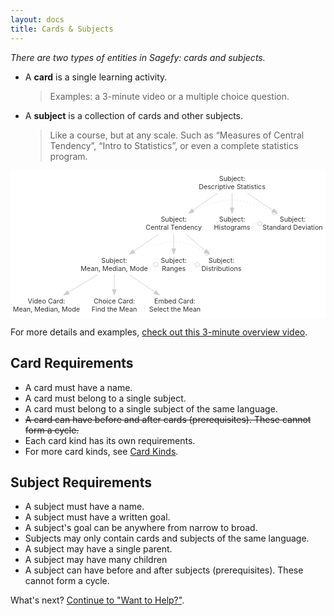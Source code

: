 ```yaml
---
layout: docs
title: Cards & Subjects
---
```


_There are two types of entities in Sagefy: cards and subjects._

- A **card** is a single learning activity.

  > Examples: a 3-minute video or a multiple choice question.

- A **subject** is a collection of cards and other subjects.

  > Like a course, but at any scale. Such as “Measures of Central
  > Tendency”, “Intro to Statistics”, or even a complete statistics program.

<!--
digraph workflow {
  concentrate=true
  compound=true

  graph [
    fontsize=18
    fontcolor="#222222"
    color="#eeeeee"
  ]
  node [
    fontsize=12
    fontcolor="#333333"
    color="#dddddd"
    shape="plaintext"
  ]
  edge [
    fontsize=10
    color="#cccccc"
    fontcolor="#666666"
  ]

  desc [label="Subject:\nDescriptive Statistics", group=g0]
  central [label="Subject:\nCentral Tendency", group=g0]
  hist [label="Subject:\nHistograms", group=g0]
  std [label="Subject:\nStandard Deviation", group=g0]
  mmm [label="Subject:\nMean, Median, Mode", group=g1]
  ran [label="Subject:\nRanges", group=g1]
  dist [label="Subject:\nDistributions", group=g1]
  vid [label="Video Card:\nMean, Median, Mode", group=g2]
  choice [label="Choice Card:\nFind the Mean", group=g2]
  embed [label="Embed Card:\nSelect the Mean", group=g2]

  desc -> { central, hist, std }
  central -> { mmm, ran, dist }
  mmm -> { vid, choice, embed }

  { hist, central } -> std [style="dotted", weight=-1, constraint=false, arrowhead=odot]
  mmm -> ran [style="dotted", weight=-1, constraint=false, arrowhead=odot]
  { mmm, ran } -> dist [style="dotted", weight=-1, constraint=false, arrowhead=odot]
}
-->

<style>svg{max-width:100%;}</style>

<svg width="748" height="263pt" viewBox="0 0 561.47 263.2" xmlns="http://www.w3.org/2000/svg" xmlns:xlink="http://www.w3.org/1999/xlink"><g id="graph0" class="graph" transform="scale(1 1) rotate(0) translate(4 259.2)"><title>workflow</title><polygon fill="#fff" stroke="transparent" points="-4,4 -4,-259.2 557.472,-259.2 557.472,4 -4,4"/><g id="node1" class="node"><title>desc</title><text text-anchor="middle" x="390.985" y="-240.4"  font-size="12" fill="#333">Subject:</text><text text-anchor="middle" x="390.985" y="-226"  font-size="12" fill="#333">Descriptive Statistics</text></g><g id="node2" class="node"><title>central</title><text text-anchor="middle" x="286.985" y="-167.6"  font-size="12" fill="#333">Subject:</text><text text-anchor="middle" x="286.985" y="-153.2"  font-size="12" fill="#333">Central Tendency</text></g><g id="edge1" class="edge"><title>desc-&gt;central</title><path fill="none" stroke="#ccc" d="M364.741,-218.4295C351.6851,-209.2904 335.7311,-198.1226 321.6799,-188.2867"/><polygon fill="#ccc" stroke="#ccc" points="323.4193,-185.232 313.2198,-182.3646 319.405,-190.9666 323.4193,-185.232"/></g><g id="node3" class="node"><title>hist</title><text text-anchor="middle" x="390.985" y="-167.6"  font-size="12" fill="#333">Subject:</text><text text-anchor="middle" x="390.985" y="-153.2"  font-size="12" fill="#333">Histograms</text></g><g id="edge2" class="edge"><title>desc-&gt;hist</title><path fill="none" stroke="#ccc" d="M390.9846,-218.4295C390.9846,-210.5836 390.9846,-201.2426 390.9846,-192.5328"/><polygon fill="#ccc" stroke="#ccc" points="394.4847,-192.3646 390.9846,-182.3646 387.4847,-192.3647 394.4847,-192.3646"/></g><g id="node4" class="node"><title>std</title><text text-anchor="middle" x="498.985" y="-167.6"  font-size="12" fill="#333">Subject:</text><text text-anchor="middle" x="498.985" y="-153.2"  font-size="12" fill="#333">Standard Deviation</text></g><g id="edge3" class="edge"><title>desc-&gt;std</title><path fill="none" stroke="#ccc" d="M418.2376,-218.4295C431.9235,-209.2041 448.6761,-197.9117 463.3673,-188.0087"/><polygon fill="#ccc" stroke="#ccc" points="465.4046,-190.8564 471.7404,-182.3646 461.492,-185.0519 465.4046,-190.8564"/></g><g id="edge10" class="edge"><title>central-&gt;std</title><path fill="none" stroke="#ccc" stroke-dasharray="1,5" d="M313.8426,-182.3243C325.8686,-189.4605 340.5676,-196.7841 354.9846,-200.4 386.0232,-208.1848 395.857,-207.8211 426.9846,-200.4 439.3906,-197.4423 452.0801,-191.9836 463.282,-186.1773"/><ellipse fill="none" stroke="#ccc" cx="466.889" cy="-184.232" rx="4" ry="4"/></g><g id="node5" class="node"><title>mmm</title><text text-anchor="middle" x="180.985" y="-94.8"  font-size="12" fill="#333">Subject:</text><text text-anchor="middle" x="180.985" y="-80.4"  font-size="12" fill="#333">Mean, Median, Mode</text></g><g id="edge4" class="edge"><title>central-&gt;mmm</title><path fill="none" stroke="#ccc" d="M260.2363,-145.6295C246.9293,-136.4904 230.6686,-125.3226 216.3471,-115.4867"/><polygon fill="#ccc" stroke="#ccc" points="217.949,-112.3409 207.7243,-109.5646 213.986,-118.1111 217.949,-112.3409"/></g><g id="node6" class="node"><title>ran</title><text text-anchor="middle" x="286.985" y="-94.8"  font-size="12" fill="#333">Subject:</text><text text-anchor="middle" x="286.985" y="-80.4"  font-size="12" fill="#333">Ranges</text></g><g id="edge5" class="edge"><title>central-&gt;ran</title><path fill="none" stroke="#ccc" d="M286.9846,-145.6295C286.9846,-137.7836 286.9846,-128.4426 286.9846,-119.7328"/><polygon fill="#ccc" stroke="#ccc" points="290.4847,-119.5646 286.9846,-109.5646 283.4847,-119.5647 290.4847,-119.5646"/></g><g id="node7" class="node"><title>dist</title><text text-anchor="middle" x="371.985" y="-94.8"  font-size="12" fill="#333">Subject:</text><text text-anchor="middle" x="371.985" y="-80.4"  font-size="12" fill="#333">Distributions</text></g><g id="edge6" class="edge"><title>central-&gt;dist</title><path fill="none" stroke="#ccc" d="M308.4337,-145.6295C318.8024,-136.749 331.4075,-125.9531 342.6492,-116.3249"/><polygon fill="#ccc" stroke="#ccc" points="345.224,-118.7279 350.5424,-109.5646 340.6705,-113.4114 345.224,-118.7279"/></g><g id="edge11" class="edge"><title>hist-&gt;std</title><path fill="none" stroke="#ccc" stroke-dasharray="1,5" d="M426.844,-164C429.9379,-164 433.0318,-164 436.1257,-164"/><ellipse fill="none" stroke="#ccc" cx="440.315" cy="-164" rx="4" ry="4"/></g><g id="edge12" class="edge"><title>mmm-&gt;ran</title><path fill="none" stroke="#ccc" stroke-dasharray="1,5" d="M241.0237,-91.2C244.2964,-91.2 247.5692,-91.2 250.842,-91.2"/><ellipse fill="none" stroke="#ccc" cx="254.977" cy="-91.2" rx="4" ry="4"/></g><g id="edge13" class="edge"><title>mmm-&gt;dist</title><path fill="none" stroke="#ccc" stroke-dasharray="1,5" d="M212.1228,-109.5468C225.9759,-116.687 242.7909,-124.0074 258.9846,-127.6 283.2827,-132.9905 291.0938,-134.5776 314.9846,-127.6 324.6703,-124.7712 334.2765,-119.7397 342.7651,-114.3031"/><ellipse fill="none" stroke="#ccc" cx="346.295" cy="-111.919" rx="4" ry="4"/></g><g id="node8" class="node"><title>vid</title><text text-anchor="middle" x="59.985" y="-22"  font-size="12" fill="#333">Video Card:</text><text text-anchor="middle" x="59.985" y="-7.6"  font-size="12" fill="#333">Mean, Median, Mode</text></g><g id="edge7" class="edge"><title>mmm-&gt;vid</title><path fill="none" stroke="#ccc" d="M150.4512,-72.8295C134.9745,-63.5179 115.9977,-52.1004 99.4283,-42.1314"/><polygon fill="#ccc" stroke="#ccc" points="100.8813,-38.921 90.5082,-36.7646 97.2725,-44.9191 100.8813,-38.921"/></g><g id="node9" class="node"><title>choice</title><text text-anchor="middle" x="180.985" y="-22"  font-size="12" fill="#333">Choice Card:</text><text text-anchor="middle" x="180.985" y="-7.6"  font-size="12" fill="#333">Find the Mean</text></g><g id="edge8" class="edge"><title>mmm-&gt;choice</title><path fill="none" stroke="#ccc" d="M180.9846,-72.8295C180.9846,-64.9836 180.9846,-55.6426 180.9846,-46.9328"/><polygon fill="#ccc" stroke="#ccc" points="184.4847,-46.7646 180.9846,-36.7646 177.4847,-46.7647 184.4847,-46.7646"/></g><g id="node10" class="node"><title>embed</title><text text-anchor="middle" x="288.985" y="-22"  font-size="12" fill="#333">Embed Card:</text><text text-anchor="middle" x="288.985" y="-7.6"  font-size="12" fill="#333">Select the Mean</text></g><g id="edge9" class="edge"><title>mmm-&gt;embed</title><path fill="none" stroke="#ccc" d="M208.2376,-72.8295C221.9235,-63.6041 238.6761,-52.3117 253.3673,-42.4087"/><polygon fill="#ccc" stroke="#ccc" points="255.4046,-45.2564 261.7404,-36.7646 251.492,-39.4519 255.4046,-45.2564"/></g><g id="edge14" class="edge"><title>ran-&gt;dist</title><path fill="none" stroke="#ccc" stroke-dasharray="1,5" d="M314.8752,-91.2C318.1285,-91.2 321.3818,-91.2 324.6351,-91.2"/><ellipse fill="none" stroke="#ccc" cx="328.722" cy="-91.2" rx="4" ry="4"/></g></g></svg>

For more details and examples, [check out this 3-minute overview video](https://youtu.be/gFn4Q9tx7Qs).

## Card Requirements

- A card must have a name.
- A card must belong to a single subject.
- A card must belong to a single subject of the same language.
- ~~A card can have before and after cards (prerequisites). These cannot form a cycle.~~
- Each card kind has its own requirements.
- For more card kinds, see [Card Kinds](/card-kinds).

## Subject Requirements

- A subject must have a name.
- A subject must have a written goal.
- A subject's goal can be anywhere from narrow to broad.
- Subjects may only contain cards and subjects of the same language.
- A subject may have a single parent.
- A subject may have many children
- A subject can have before and after subjects (prerequisites). These cannot form a cycle.

What's next? [Continue to "Want to Help?"](/want-to-help).
